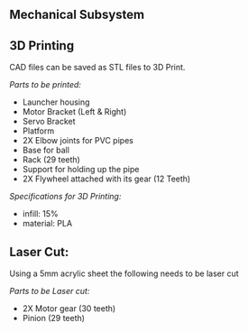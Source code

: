 ## Mechanical Subsystem

## 3D Printing
CAD files can be saved as STL files to 3D Print.

_Parts to be printed:_
- Launcher housing
- Motor Bracket (Left & Right)
- Servo Bracket 
- Platform
- 2X Elbow joints for PVC pipes
- Base for ball
- Rack (29 teeth)
- Support for holding up the pipe
- 2X Flywheel attached with its gear (12 Teeth) 

_Specifications for 3D Printing:_
- infill: 15%
- material: PLA 


## Laser Cut:
Using a 5mm acrylic sheet the following needs to be laser cut

_Parts to be Laser cut:_
- 2X Motor gear (30 teeth)
- Pinion (29 teeth)
